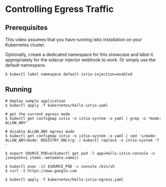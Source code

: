 # Controlling Egress Traffic

## Prerequisites

This video assumes that you have running Istio installation on your Kubernetes cluster.

Optionally, create a dedicated namespace for this showcase and label it appropriately for the sidecar injector webhook to work. Or simply use the default namespace.

```
$ kubectl label namespace default istio-injection=enabled
```

## Running

```
# deploy sample application
$ kubectl apply -f kubernetes/hello-istio.yaml

# get the current egress mode
$ kubectl get configmap istio -n istio-system -o yaml | grep -o "mode: ALLOW_ANY"

# disable ALLOW_ANY egress mode
$ kubectl get configmap istio -n istio-system -o yaml | sed 's/mode: ALLOW_ANY/mode: REGISTRY_ONLY/g' | kubectl replace -n istio-system -f -

$ export SOURCE_POD=$(kubectl get pod -l app=hello-istio-console -o jsonpath={.items..metadata.name})

$ kubectl exec -it $SOURCE_POD -c console /bin/sh
$ curl -I https://www.google.com

$ kubectl apply -f kubernetes/hello-istio-egress.yaml
```